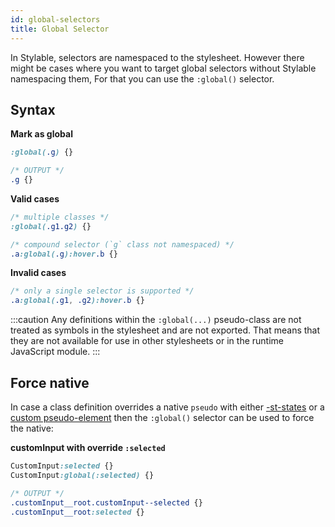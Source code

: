 ```yaml
---
id: global-selectors
title: Global Selector
---
```


In Stylable, selectors are namespaced to the stylesheet. However there might be cases where you want to target global selectors without Stylable namespacing them, For that you can use the `:global()` selector.

## Syntax

**Mark as global**

<!-- prettier-ignore-start -->
```css
:global(.g) {}

/* OUTPUT */
.g {}
```
<!-- prettier-ignore-end -->

**Valid cases**

<!-- prettier-ignore-start -->
```css
/* multiple classes */
:global(.g1.g2) {}

/* compound selector (`g` class not namespaced) */
.a:global(.g):hover.b {}
```
<!-- prettier-ignore-end -->

**Invalid cases**

<!-- prettier-ignore-start -->
```css
/* only a single selector is supported */
.a:global(.g1, .g2):hover.b {}
```
<!-- prettier-ignore-end -->

:::caution
Any definitions within the `:global(...)` pseudo-class are not treated as symbols in the stylesheet and are not exported. That means that they are not available for use in other stylesheets or in the runtime JavaScript module.
:::

## Force native

In case a class definition overrides a native `pseudo` with either [-st-states](./pseudo-classes.md#define-a-custom-pseudo-class) or a [custom pseudo-element](./pseudo-elements.md#override-a-custom-pseudo-element) then the `:global()` selector can be used to force the native:

**customInput with override `:selected`**

<!-- prettier-ignore-start -->
```css
CustomInput:selected {}
CustomInput:global(:selected) {}

/* OUTPUT */
.customInput__root.customInput--selected {}
.customInput__root:selected {}
```
<!-- prettier-ignore-end -->
